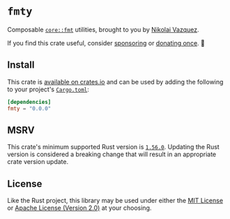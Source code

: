 # `fmty`

Composable [`core::fmt`](https://doc.rust-lang.org/core/fmt/) utilities, brought
to you by [Nikolai Vazquez](https://hachyderm.io/@nikolai).

If you find this crate useful, consider
[sponsoring](https://github.com/sponsors/nvzqz) or
[donating once](https://paypal.me/nvzqz). 💖

## Install

This crate is [available on crates.io](https://crates.io/crates/fmty) and can be
used by adding the following to your project's [`Cargo.toml`](https://doc.rust-lang.org/cargo/reference/manifest.html):

```toml
[dependencies]
fmty = "0.0.0"
```

## MSRV

This crate's minimum supported Rust version is [`1.56.0`](https://github.com/rust-lang/rust/blob/master/RELEASES.md#version-1560-2021-10-21).
Updating the Rust version is considered a breaking change that will result in an
appropriate crate version update.

## License

Like the Rust project, this library may be used under either the
[MIT License](https://github.com/nvzqz/fmty/blob/main/LICENSE-MIT) or
[Apache License (Version 2.0)](https://github.com/nvzqz/fmty/blob/main/LICENSE-APACHE)
at your choosing.
